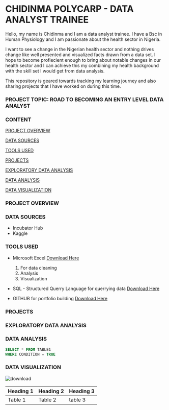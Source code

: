 # CHIDINMA POLYCARP - DATA ANALYST TRAINEE
Hello, my name is Chidinma and I am a data analyst trainee. I have a Bsc in Human Physiology and I am passionate about the health sector in Nigeria.

I want to see a change in the Nigerian health sector and nothing drives change like well presented and visualized facts drawn from a data set. I hope to become profiecient enough to bring about notable changes in our health sector and I can achieve this my combining my health background with the skill set I would get from data analysis.

This repository is geared towards tracking my learning journey and also sharing projects that I have worked on during this time.

### PROJECT TOPIC: ROAD TO BECOMING AN ENTRY LEVEL DATA ANALYST

### CONTENT
[PROJECT OVERVIEW](#project-overview)

[DATA SOURCES](#data-sources)

[TOOLS USED](tools-used)

[PROJECTS](#projects)

[EXPLORATORY DATA ANALYSIS](#exploratory-data-analysis)

[DATA ANALYSIS](#data-analysis)

[DATA VISUALIZATION](#data-visualization)

### PROJECT OVERVIEW

  
### DATA SOURCES
- Incubator Hub
- Kaggle

### TOOLS USED
- Microsoft Excel [Download Here](https://www.microsoft.com/en-us/microsoft-365/excel)
    1. For data cleaning
    2. Analysis
    3. Visualization
    
- SQL - Structured Querry Language for querrying data [Download Here](https://www.microsoft.com/en-us/sql-server/sql-server-downloads)
  
- GITHUB for portfolio building [Download Here](https://github.com)

### PROJECTS

### EXPLORATORY DATA ANALYSIS

### DATA ANALYSIS
```SQL
SELECT * FROM TABLE1
WHERE CONDITION = TRUE
```
### DATA VISUALIZATION
![download](https://github.com/user-attachments/assets/17bb085e-f508-4876-96bf-672bf77e1da5)



|Heading 1|Heading 2|Heading 3|
|---------|---------|---------|
|Table 1|Table 2|table 3|
